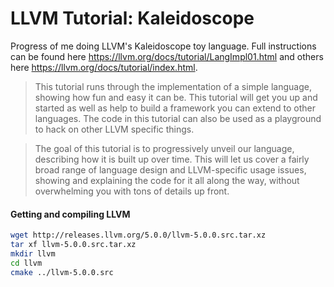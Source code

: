 # LLVM Tutorial: Kaleidoscope

Progress of me doing LLVM's Kaleidoscope toy language. Full instructions can be
found here https://llvm.org/docs/tutorial/LangImpl01.html and others here
https://llvm.org/docs/tutorial/index.html.

> This tutorial runs through the implementation of a simple language, showing
> how fun and easy it can be. This tutorial will get you up and started as well
> as help to build a framework you can extend to other languages. The code in
> this tutorial can also be used as a playground to hack on other LLVM specific
> things.

> The goal of this tutorial is to progressively unveil our language, describing
> how it is built up over time. This will let us cover a fairly broad range of
> language design and LLVM-specific usage issues, showing and explaining the
> code for it all along the way, without overwhelming you with tons of details
> up front.

#### Getting and compiling LLVM

```bash
wget http://releases.llvm.org/5.0.0/llvm-5.0.0.src.tar.xz
tar xf llvm-5.0.0.src.tar.xz
mkdir llvm
cd llvm
cmake ../llvm-5.0.0.src
```
